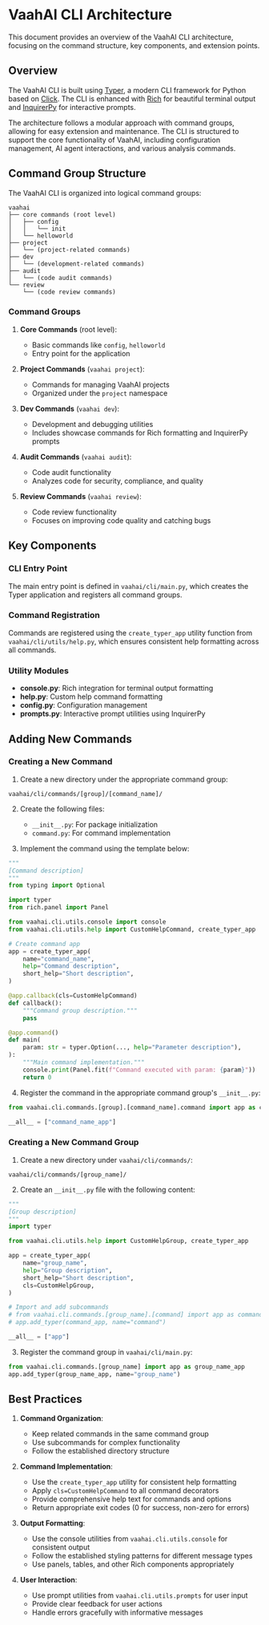 # VaahAI CLI Architecture

This document provides an overview of the VaahAI CLI architecture, focusing on the command structure, key components, and extension points.

## Overview

The VaahAI CLI is built using [Typer](https://typer.tiangolo.com/), a modern CLI framework for Python based on [Click](https://click.palletsprojects.com/). The CLI is enhanced with [Rich](https://rich.readthedocs.io/) for beautiful terminal output and [InquirerPy](https://inquirerpy.readthedocs.io/) for interactive prompts.

The architecture follows a modular approach with command groups, allowing for easy extension and maintenance. The CLI is structured to support the core functionality of VaahAI, including configuration management, AI agent interactions, and various analysis commands.

## Command Group Structure

The VaahAI CLI is organized into logical command groups:

```
vaahai
├── core commands (root level)
│   ├── config
│   │   └── init
│   └── helloworld
├── project
│   └── (project-related commands)
├── dev
│   └── (development-related commands)
├── audit
│   └── (code audit commands)
└── review
    └── (code review commands)
```

### Command Groups

1. **Core Commands** (root level):
   - Basic commands like `config`, `helloworld`
   - Entry point for the application

2. **Project Commands** (`vaahai project`):
   - Commands for managing VaahAI projects
   - Organized under the `project` namespace

3. **Dev Commands** (`vaahai dev`):
   - Development and debugging utilities
   - Includes showcase commands for Rich formatting and InquirerPy prompts

4. **Audit Commands** (`vaahai audit`):
   - Code audit functionality
   - Analyzes code for security, compliance, and quality

5. **Review Commands** (`vaahai review`):
   - Code review functionality
   - Focuses on improving code quality and catching bugs

## Key Components

### CLI Entry Point

The main entry point is defined in `vaahai/cli/main.py`, which creates the Typer application and registers all command groups.

### Command Registration

Commands are registered using the `create_typer_app` utility function from `vaahai/cli/utils/help.py`, which ensures consistent help formatting across all commands.

### Utility Modules

- **console.py**: Rich integration for terminal output formatting
- **help.py**: Custom help command formatting
- **config.py**: Configuration management
- **prompts.py**: Interactive prompt utilities using InquirerPy

## Adding New Commands

### Creating a New Command

1. Create a new directory under the appropriate command group:

```
vaahai/cli/commands/[group]/[command_name]/
```

2. Create the following files:
   - `__init__.py`: For package initialization
   - `command.py`: For command implementation

3. Implement the command using the template below:

```python
"""
[Command description]
"""
from typing import Optional

import typer
from rich.panel import Panel

from vaahai.cli.utils.console import console
from vaahai.cli.utils.help import CustomHelpCommand, create_typer_app

# Create command app
app = create_typer_app(
    name="command_name",
    help="Command description",
    short_help="Short description",
)

@app.callback(cls=CustomHelpCommand)
def callback():
    """Command group description."""
    pass

@app.command()
def main(
    param: str = typer.Option(..., help="Parameter description"),
):
    """Main command implementation."""
    console.print(Panel.fit(f"Command executed with param: {param}"))
    return 0
```

4. Register the command in the appropriate command group's `__init__.py`:

```python
from vaahai.cli.commands.[group].[command_name].command import app as command_name_app

__all__ = ["command_name_app"]
```

### Creating a New Command Group

1. Create a new directory under `vaahai/cli/commands/`:

```
vaahai/cli/commands/[group_name]/
```

2. Create an `__init__.py` file with the following content:

```python
"""
[Group description]
"""
import typer

from vaahai.cli.utils.help import CustomHelpGroup, create_typer_app

app = create_typer_app(
    name="group_name",
    help="Group description",
    short_help="Short description",
    cls=CustomHelpGroup,
)

# Import and add subcommands
# from vaahai.cli.commands.[group_name].[command] import app as command_app
# app.add_typer(command_app, name="command")

__all__ = ["app"]
```

3. Register the command group in `vaahai/cli/main.py`:

```python
from vaahai.cli.commands.[group_name] import app as group_name_app
app.add_typer(group_name_app, name="group_name")
```

## Best Practices

1. **Command Organization**:
   - Keep related commands in the same command group
   - Use subcommands for complex functionality
   - Follow the established directory structure

2. **Command Implementation**:
   - Use the `create_typer_app` utility for consistent help formatting
   - Apply `cls=CustomHelpCommand` to all command decorators
   - Provide comprehensive help text for commands and options
   - Return appropriate exit codes (0 for success, non-zero for errors)

3. **Output Formatting**:
   - Use the console utilities from `vaahai.cli.utils.console` for consistent output
   - Follow the established styling patterns for different message types
   - Use panels, tables, and other Rich components appropriately

4. **User Interaction**:
   - Use prompt utilities from `vaahai.cli.utils.prompts` for user input
   - Provide clear feedback for user actions
   - Handle errors gracefully with informative messages
